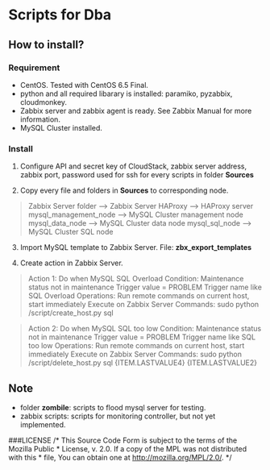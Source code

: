 # Scripts for Dba

## How to install?

### Requirement
* CentOS. Tested with CentOS 6.5 Final.
* python and all required libarary is installed: paramiko, pyzabbix, cloudmonkey.
* Zabbix server and zabbix agent is ready. See Zabbix Manual for more information.
* MySQL Cluster installed.

### Install
1. Configure API and secret key of CloudStack, zabbix server address, zabbix port, password used for ssh for every scripts in folder __Sources__

2. Copy every file and folders in __Sources__ to corresponding node.

> Zabbix Server folder --> Zabbix Server
> HAProxy --> HAProxy server
> mysql_management_node --> MySQL Cluster management node
> mysql_data_node --> MySQL Cluster data node
> mysql_sql_node --> MySQL Cluster SQL node

3. Import MySQL template to Zabbix Server. File: __zbx_export_templates__

4. Create action in Zabbix Server.

> Action 1: Do when MySQL SQL Overload
> Condition:
> Maintenance status not in maintenance
> Trigger value = PROBLEM
> Trigger name like SQL Overload
> Operations:
> Run remote commands on current host, start immediately
> Execute on Zabbix Server
> Commands: sudo python /script/create_host.py sql

> Action 2: Do when MySQL SQL too low
> Condition:
> Maintenance status not in maintenance
> Trigger value = PROBLEM
> Trigger name like SQL too low
> Operations:
> Run remote commands on current host, start immediately
> Execute on Zabbix Server
> Commands: sudo python /script/delete_host.py sql {ITEM.LASTVALUE4} {ITEM.LASTVALUE2}

## Note
* folder __zombile__: scripts to flood mysql server for testing.
* zabbix scripts: scripts for monitoring controller, but not yet implemented.

###LICENSE
    /* This Source Code Form is subject to the terms of the Mozilla Public
    * License, v. 2.0. If a copy of the MPL was not distributed with this
    * file, You can obtain one at http://mozilla.org/MPL/2.0/. */


